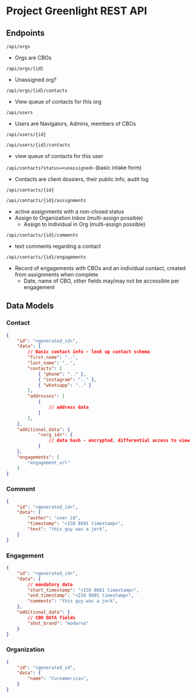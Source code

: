 # Project Greenlight REST API

## Endpoints

`/api/orgs`
  * Orgs are CBOs

`/api/orgs/{id}`
  * Unassigned org?

`/api/orgs/{id}/contacts`
  * View queue of contacts for this org

`/api/users`
  * Users are Navigators, Admins, members of CBOs

`/api/users/{id}`

`/api/users/{id}/contacts`
  * view queue of contacts for this user

`/api/contacts?status=<unassigned>` (basic intake form)
  * Contacts are client dossiers, their public info, audit log
	
`/api/contacts/{id}`

`/api/contacts/{id}/assignments`
  * active assignments with a non-closed status
  * Assign to Organization Inbox (multi-assign possible)
	* Assign to Individual in Org (multi-assign possible)

`/api/contacts/{id}/comments`
  * text comments regarding a contact

`/api/contacts/{id}/engagements`
  * Record of engagements with CBOs and an individual contact, created from assignments when complete
	* Date, name of CBO, other fields may/may not be accessible per engagement


## Data Models

### Contact
```json
{
	"id": "<generated_id>",
	"data": {
		// Basic contact info - look up contact schema
		"first_name": "..",
		"last_name": "..",
		"contacts": [
			{ "phone": ".." },
			{ "instagram": ".." },
			{ "whatsapp": ".." }
		],
		"addresses": [
			{ 
				// address data
			}
		],	
	},
	"additional_data": {
			"<org_id>": {
				// data hash - encrypted, differential access to view
			}
	},
	"engagements": [
		"engagement_url"
	]
}
```

### Comment
```json
{	
	"id": "<generated_id>",
	"data": {		
		"author": "user id",
		"timestamp": "<ISO 8601 timestamp>",		
		"text": "this guy was a jerk",
	}
}
```

### Engagement
```json
{	
	"id": "<generated_id>",
	"data": {
		// mandatory data
		"start_timestamp": "<ISO 8601 timestamp>",
		"end_timestamp": "<ISO 8601 timestamp>",		
		"comments": "this guy was a jerk",
	},
	"additional_data": {
		// CBO DATA fields
		"shot_brand": "moderna"
	}
}
```

### Organization

```json
{
	"id": "<generated_id",
	"data": {
		"name": "Cureamericas",	
	}
}
```